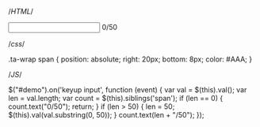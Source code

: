 /*HTML*/

<input type="text" id="demo"/>
<span>0/50</span>

/*css*/

.ta-wrap span {
    position: absolute;
    right: 20px;
    bottom: 8px;
    color: #AAA;
}

/*JS*/

$("#demo").on('keyup input', function (event) {
    var val = $(this).val();
    var len = val.length;
    var count = $(this).siblings('span');
    if (len == 0) { count.text("0/50"); return; }
    if (len > 50) {
        len = 50;
        $(this).val(val.substring(0, 50));
    }
    count.text(len + "/50");
});
